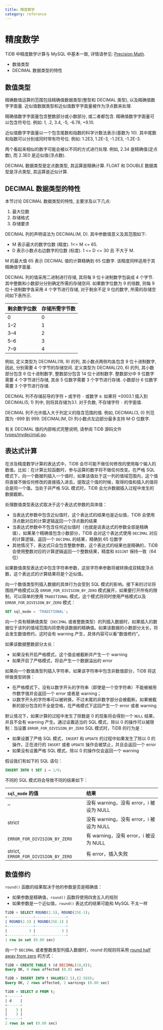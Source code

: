 ```yaml
---
title: 精度数学
category: reference
---
```


# 精度数学

TiDB 中精度数学计算与 MySQL 中基本一致, 详情请参见: [Precision Math](https://dev.mysql.com/doc/refman/5.7/en/precision-math.html).

- 数值类型
- DECIMAL 数据类型的特性

## 数值类型

精确数值运算的范围包括精确值数据类型(整型和 DECIMAL 类型), 以及精确值数字字面量. 近似值数据类型和近似值数字字面量被作为浮点数来处理.

精确值数字字面量包含整数部分或小数部分, 或二者都包含. 精确值数字字面量可以包含符号位. 例如: 1, .2, 3.4, -5, -6.78, +9.10.

近似值数字字面量以一个包含尾数和指数的科学计数法表示(基数为 10). 其中尾数和指数可以分别或同时带有符号位. 例如: 1.2E3, 1.2E-3, -1.2E3, -1.2E-3.

两个看起来相似的数字可能会被以不同的方式进行处理. 例如, 2.34 是精确值(定点数), 而 2.3E0 是近似值(浮点数).

DECIMAL 数据类型是定点数类型, 其运算是精确计算. FLOAT 和 DOUBLE 数据类型是浮点类型, 其运算是近似计算.

## DECIMAL 数据类型的特性

本节讨论 DECIMAL 数据类型的特性, 主要涉及以下几点:

1. 最大位数
2. 存储格式
3. 存储要求

DECIMAL 列的声明语法为 DECIMAL(M, D). 其中参数值意义及其范围如下:

- M 表示最大的数字位数 (精度). 1<= M <= 65.
- D 表示小数点右边数字的位数 (标度). 1 <= D <= 30 且 不大于 M.

M 的最大值 65 表示 DECIMAL 值的计算精确到 65 位数字. 该精度同样适用于其精确值字面量.

DECIMAL 列的值采用二进制进行存储, 其将每 9 位十进制数字包装成 4 个字节. 其中整数和小数部分分别确定所需的存储空间. 如果数字位数为 9 的倍数, 则每 9 位十进制数字各采用 4 个字节进行存储, 对于剩余不足 9 位的数字, 所需的存储空间如下表所示.

| 剩余数字位数 | 存储所需字节数 |
| ------ | ------- |
| 0      | 0       |
| 1–2    | 1       |
| 3–4    | 2       |
| 5–6    | 3       |
| 7–9    | 4       |


例如, 定义类型为 DECIMAL(18, 9) 的列, 其小数点两侧均各包含 9 位十进制数字, 因此, 分别需要 4 个字节的存储空间. 定义类型为 DECIMAL(20, 6) 的列, 其小数部分包含 6 位十进制数字, 整数部分包含 14 位十进制数字. 整数部分中 9 位数字需要 4 个字节进行存储, 其余 5 位数字需要 3 个字节进行存储. 小数部分 6 位数字需要 3 个字节进行存储.

DECIMAL 列不存储前导的字符 `+` 或字符 `-` 或数字 `0`. 如果将 +0003.1 插入到 DECIMAL(5, 1) 列中, 则将其存储为3.1. 对于负数, 不存储字符 `-` 的字面值.

DECIMAL 列不允许插入大于列定义的隐含范围的值. 例如, DECIMAL(3, 0) 列范围为 -999 到 999. DECIMAL(M, D) 列小数点左边部分最多支持 M-D 位数字.

有关 DECIMAL 值的内部格式完整说明, 请参阅 TiDB 源码文件 [types/mydecimal.go](https://github.com/pingcap/tidb/blob/master/types/mydecimal.go).

## 表达式计算

在涉及精度数学计算的表达式中，TiDB 会尽可能不做任何修改的使用每个输入的数值。比如：在计算比较函数时，参与运算的数字将不做任何改变。在严格 SQL 模式下，向一个数据列插入一个值时，如果该值处于这一列的值域范围内，这个值将直接不做任何修改的直接插入进去，提取这个值的时候，取得的值和插入的值将会是同一个值。当处于非严格 SQL 模式时，TiDB 会允许数据插入过程中发生的数据截断。

处理数值类型表达式取决于这个表达式参数的具体值：

* 当表达式参数中包含近似值时，这个表达式的结果也是近似值，TiDB 会使用浮点数对应的计算逻辑返回一个浮点数的结果
* 当表达式参数中不包含任何近似值时（也就是说表达式的参数全部是精确值），如果某个精确值包含小数部分，TIDB 会对这个表达式使用 `DECIMAL` 对应的计算逻辑，返回一个 `DECIMAL` 的结果，精确到 65 位数字
* 其他情况下，表达式只会包含整数参数，这个表达式的结果也是精确的，TiDB 会使用整数对应的计算逻辑返回一个整数结果，精度和 `BIGINT` 保持一致（64位）

如果数值类型表达式中包含字符串参数，这些字符串参数将被转换成双精度浮点数，这个表达式的计算结果将是个近似值。

向一个数值类型列插入数据的具体行为会受到 SQL 模式的影响。接下来的讨论将围绕严格模式以及 `ERROR_FOR_DIVISION_BY_ZERO` 模式展开，如果要打开所有的限制，可以简单的使用 `TRADITIONAL` 模式，这个模式将同时使用严格模式以及 `ERROR_FOR_DIVISION_BY_ZERO` 模式：

```sql
SET sql_mode = 'TRADITIONAL';
```

向一个具有精确值类型（`DECIMAL` 或者整数类型）的列插入数据时，如果插入的数据位于该列的值域范围内将使用该数据的精确值。如果该数据的小数部分太长，将会发生数值修约，这时会有 warning 产生，具体内容可以看"数值修约"。

如果该数据整数部分太长：

* 如果没有开启严格模式，这个值会被截断并产生一个 warning
* 如果开启了严格模式，将会产生一个数据溢出的 error

如果向一个数值类型列插入字符串，如果该字符串中包含非数值部分，TiDB 将这样做类型转换：

* 在严格模式下，没有以数字开头的字符串（即使是一个空字符串）不能被被用作数字值并会返回一个 error 或者是 warning；
* 以数字开头的字符串可以被转换，不过末尾的非数字部分会被截断。如果被截断的部分包含的不全是空格，在严格模式下这回产生一个 error 或者 warning

默认情况下，如果计算的过程中发生了除数是 0 的现象将会得到一个 `NULL` 结果，并且不会有 warning 产生。通过设置适当的 SQL 模式，除以 0 的操作可以被限制：当设置 `ERROR_FOR_DIVISION_BY_ZERO` SQL 模式时，TiDB 的行为是：

* 如果设置了严格 SQL 模式，`INSERT` 和 `UPDATE` 的过程中如果发生了除以 0 的操作，正在进行的 `INSERT` 或者 `UPDATE` 操作会被禁止，并且会返回一个 error
* 如果没有设置严格 SQL 模式，除以 0 的操作仅会返回一个 warning

假设我们有如下的 SQL 语句：

```sql
INSERT INTO t SET i = 1/0;
```

不同的 SQL 模式将会导致不同的结果如下：

| `sql_mode` 的值                        | 结果                             |
|:------------------------------------ |:------------------------------ |
| ''                                   | 没有 warning，没有 error，i 被设为 NULL |
| strict                               | 没有 warning，没有 error，i 被设为 NULL |
| `ERROR_FOR_DIVISION_BY_ZERO`         | 有 warning，没有 error，i 被设为 NULL  |
| strict, `ERROR_FOR_DIVISION_BY_ZERO` | 有 error，插入失败                   |


## 数值修约

`round()` 函数的结果取决于他的参数是否是精确值：

* 如果参数是精确值，`round()` 函数将使用四舍五入的规则
* 如果参数是一个近似值，`round()` 表达式的结果可能和 MySQL 不太一样

```sql
TiDB > SELECT ROUND(2.5), ROUND(25E-1);
+------------+--------------+
| ROUND(2.5) | ROUND(25E-1) |
+------------+--------------+
|          3 |            3 |
+------------+--------------+
1 row in set (0.00 sec)
```

向一个 `DECIMAL` 或者整数类型列插入数据时，round 的规则将采用 [round half away from zero](https://en.wikipedia.org/wiki/Rounding#Round_half_away_from_zero) 的方式：

```sql
TiDB > CREATE TABLE t (d DECIMAL(10,0));
Query OK, 0 rows affected (0.01 sec)

TiDB > INSERT INTO t VALUES(2.5),(2.5E0);
Query OK, 2 rows affected, 2 warnings (0.00 sec)

TiDB > SELECT d FROM t;
+------+
| d    |
+------+
|    3 |
|    3 |
+------+
2 rows in set (0.00 sec)
```